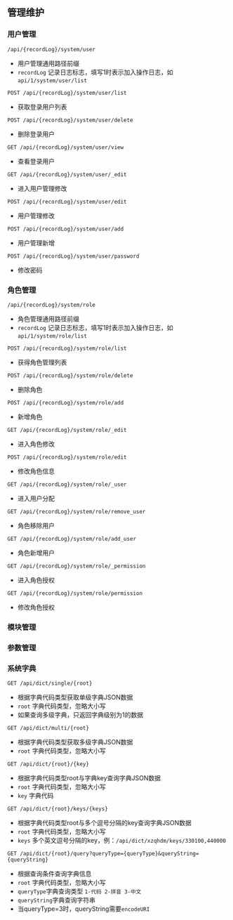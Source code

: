 ## 管理维护

### 用户管理

```http
/api/{recordLog}/system/user
```

* 用户管理通用路径前缀
* `recordLog` 记录日志标志，填写1时表示加入操作日志，如`api/1/system/user/list`

```http
POST /api/{recordLog}/system/user/list
```

* 获取登录用户列表

```http
POST /api/{recordLog}/system/user/delete
```

* 删除登录用户

```http
GET /api/{recordLog}/system/user/view
```

* 查看登录用户

```http
GET /api/{recordLog}/system/user/_edit
```

* 进入用户管理修改

```http
POST /api/{recordLog}/system/user/edit
```

* 用户管理修改

```http
POST /api/{recordLog}/system/user/add
```

* 用户管理新增

```http
POST /api/{recordLog}/system/user/password
```

* 修改密码



### 角色管理

```http
/api/{recordLog}/system/role
```

* 角色管理通用路径前缀
* `recordLog` 记录日志标志，填写1时表示加入操作日志，如`api/1/system/role/list`

```http
POST /api/{recordLog}/system/role/list
```

* 获得角色管理列表

```http
POST /api/{recordLog}/system/role/delete
```

* 删除角色

```http
POST /api/{recordLog}/system/role/add
```

* 新增角色

```http
GET /api/{recordLog}/system/role/_edit
```

* 进入角色修改

```http
POST /api/{recordLog}/system/role/edit
```

* 修改角色信息

```http
GET /api/{recordLog}/system/role/_user
```

* 进入用户分配

```http
GET /api/{recordLog}/system/role/remove_user
```

* 角色移除用户

```http
GET /api/{recordLog}/system/role/add_user
```

* 角色新增用户

```http
GET /api/{recordLog}/system/role/_permission
```

* 进入角色授权

```http
GET /api/{recordLog}/system/role/permission
```

* 修改角色授权


### 模块管理



### 参数管理



### 系统字典

```HTTP
GET	/api/dict/single/{root}
```

* 根据字典代码类型获取单级字典JSON数据
* `root` 字典代码类型，忽略大小写
* 如果查询多级字典，只返回字典级别为1的数据

```HTTP
GET /api/dict/multi/{root}
```

* 根据字典代码类型获取多级字典JSON数据
* `root` 字典代码类型，忽略大小写

```http
GET /api/dict/{root}/{key}
```

* 根据字典代码类型root与字典key查询字典JSON数据
* `root` 字典代码类型，忽略大小写
* `key` 字典代码

```http
GET /api/dict/{root}/keys/{keys}
```

* 根据字典代码类型root与多个逗号分隔的key查询字典JSON数据
* `root` 字典代码类型，忽略大小写
* `keys` 多个英文逗号分隔的key，例：`/api/dict/xzqhdm/keys/330100,440000`

```http
GET /api/dict/{root}/query?queryType={queryType}&queryString={queryString}
```

* 根据查询条件查询字典信息
* `root` 字典代码类型，忽略大小写
* `queryType`字典查询类型  `1-代码 2-拼音 3-中文`
* `queryString`字典查询字符串
* 当queryType=3时，queryString需要`encodeURI`
